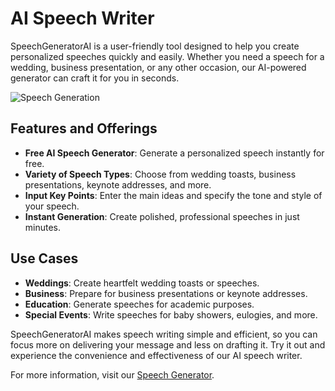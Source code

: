 # AI Speech Writer
SpeechGeneratorAI is a user-friendly tool designed to help you create personalized speeches quickly and easily. Whether you need a speech for a wedding, business presentation, or any other occasion, our AI-powered generator can craft it for you in seconds.

![Speech Generation](https://i.imgur.com/mT8TfRy.png)

## Features and Offerings

- **Free AI Speech Generator**: Generate a personalized speech instantly for free.
- **Variety of Speech Types**: Choose from wedding toasts, business presentations, keynote addresses, and more.
- **Input Key Points**: Enter the main ideas and specify the tone and style of your speech.
- **Instant Generation**: Create polished, professional speeches in just minutes.

## Use Cases

- **Weddings**: Create heartfelt wedding toasts or speeches.
- **Business**: Prepare for business presentations or keynote addresses.
- **Education**: Generate speeches for academic purposes.
- **Special Events**: Write speeches for baby showers, eulogies, and more.

SpeechGeneratorAI makes speech writing simple and efficient, so you can focus more on delivering your message and less on drafting it. Try it out and experience the convenience and effectiveness of our AI speech writer.

For more information, visit our [Speech Generator](https://speechgenerator.co/).
